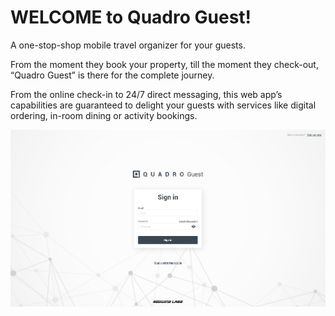 # WELCOME to Quadro Guest!

A one-stop-shop mobile travel organizer for your guests.

From the moment they book your property, till the moment they check-out, “Quadro Guest” is there for the complete journey.

From the online check-in to 24/7 direct messaging, this web app’s capabilities are guaranteed to delight your guests with services like digital ordering, in-room dining or activity bookings.

![Login](../assets/img/loginGuest.png#img)